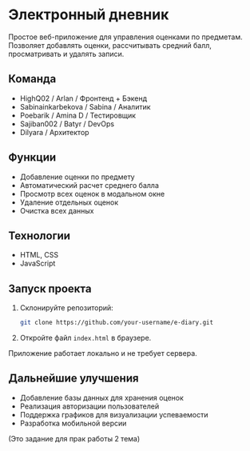Электронный дневник
===================

Простое веб-приложение для управления оценками по предметам. Позволяет добавлять оценки, рассчитывать средний балл, просматривать и удалять записи.

Команда
--------
- HighQ02 / Arlan / Фронтенд + Бэкенд
- Sabinainkarbekova / Sabina / Аналитик
- Poebarik / Amina D / Тестировщик
- Sajiban002 / Batyr / DevOps
- Dilyara / Архитектор

Функции
--------
- Добавление оценки по предмету  
- Автоматический расчет среднего балла  
- Просмотр всех оценок в модальном окне  
- Удаление отдельных оценок  
- Очистка всех данных  

Технологии
-----------
- HTML, CSS  
- JavaScript  

Запуск проекта
--------------
1. Склонируйте репозиторий:  
   ```bash
   git clone https://github.com/your-username/e-diary.git
   ```  
2. Откройте файл `index.html` в браузере.  

Приложение работает локально и не требует сервера.

Дальнейшие улучшения
---------------------
- Добавление базы данных для хранения оценок
- Реализация авторизации пользователей
- Поддержка графиков для визуализации успеваемости
- Разработка мобильной версии

(Это задание для прак работы 2 тема)

